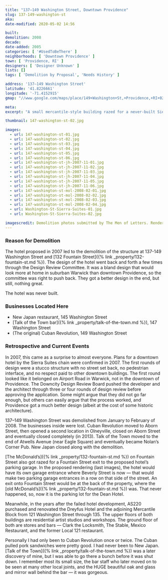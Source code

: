 ```yaml
---
title: "137–149 Washington Street, Downtown Providence"
slug: 137-149-washington-st
aka:
date-modified: 2020-05-02 14:56

built: 
demolition: 2008
decade: 
date-added: 2005
categories: [ '#UsedToBeThere' ]
neighborhoods: [ 'Downtown Providence' ]
town: [ 'Providence, RI' ]
designers: [ 'Designer Unknown' ]
lists: []
tags: [ 'Demolition by Proposal', 'Needs History' ]

address: '137–149 Washington Street'
latitude: '41.8226661'
longitude: '-71.4152915'
gmap: "//www.google.com/maps/place/149+Washington+St,+Providence,+RI+02903/@41.8226661,-71.4152915,3a,75y,321.27h,90t/data=!3m6!1e1!3m4!1saVoiiARQsh8dqql4-cWvJw!2e0!7i16384!8i8192!4m5!3m4!1s0x89e44512542240e3:0xbcc7c6522678ee08!8m2!3d41.8228099!4d-71.415435"

meta: 
excerpt: "A small mercantile-style building razed for a never-built Sierra Suites Hotel in 2008. This building housed a few well-loved storefronts — New Japan, Cuban Revolution, and the Talk of the Town bar."

thumbnail: 147-washington-st-02.jpg

images:
  - url: 147-washington-st-01.jpg
  - url: 147-washington-st-02.jpg
  - url: 147-washington-st-03.jpg
  - url: 147-washington-st-04.jpg
  - url: 147-washington-st-05.jpg
  - url: 147-washington-st-06.jpg
  - url: 147-washington-st-jh-2007-11-01.jpg
  - url: 147-washington-st-jh-2007-11-02.jpg
  - url: 147-washington-st-jh-2007-11-03.jpg
  - url: 147-washington-st-jh-2007-11-04.jpg
  - url: 147-washington-st-jh-2007-11-05.jpg
  - url: 147-washington-st-jh-2007-11-06.jpg
  - url: 147-washington-st-mol-2008-02-01.jpg
  - url: 147-washington-st-mol-2008-02-02.jpg
  - url: 147-washington-st-mol-2008-02-03.jpg
  - url: 147-washington-st-mol-2008-02-04.jpg
  - url: Washington-St-Sierra-Suites-01.jpg
  - url: Washington-St-Sierra-Suites-02.jpg

imagescredit: Demolition photos submitted by The Men of Letters. Renderings found from news sources. 
---
```


### Reason for Demolition

The hotel proposed in 2007 led to the demolition of the structure at 137-149 Washington Street and [132 Fountain Street]({% link _property/132-fountain-st.md %}). The design of the hotel went back and forth a few times through the Design Review Committee. It was a bland design that would look more at home in suburban Warwick than downtown Providence, so the committee was right to push back. They got a better design in the end, but still, nothing great. 

The hotel was never built. 


### Businesses Located Here

+ New Japan restaurant, 145 Washington Street
+ [Talk of the Town bar]({% link _property/talk-of-the-town.md %}), 147 Washington Street
+ (The original) Cuban Revolution, 149 Washington Street


### Retrospective and Current Events

In 2007, this came as a surprise to almost everyone. Plans for a downtown hotel by the Sierra Suites chain were confirmed in 2007. The first rounds of design were a stucco structure with no street set back, no pedestrian interface, and no respect paid to other downtown buildings. The first round looked like it belonged on Airport Road in Warwick, not in the downtown of Providence. The Downcity Design Review Board pushed the developer and the architect through three or four rounds of design review before approving the application. Some might argue that they did not go far enough, but others can easily argue that the process worked, and Providence got a much better design (albeit at the cost of some historic architecture).

137–149 Washington Street was demolished from January to February of 2008. The businesses inside were lost. Cuban Revolution moved to Aborn Street, then opened a second location in Olneyville, closed on Aborn Street and eventually closed completely (in 2013). Talk of the Town moved to the end of Atwells Avenue (near Eagle Square) and eventually became Nolan’s Corner Pub. New Japan closed along with the demolition. 

[The McDonald’s]({% link _property/132-fountain-st.md %}) on Fountain Street also got razed for a Fountain Street exit to the proposed hotel’s parking garage. In the proposed rendering (last images), the hotel would have its own garage entrance where Beverly Street is now — that would make two parking garage entrances in a row on that side of the street. An exit onto Fountain Street would be at the back of the property, where the [old McDonald’s]({% link _property/132-fountain-st.md %}) was. That never happened, so, now it is the parking lot for the Dean Hotel. 

Meanwhile, in the years after the failed hotel development, AS220 purchased and renovated the Dreyfus Hotel and the adjoining Mercantile Block from 121 Washington Street through 135. The upper floors of both buildings are residential artist studios and workshops. The ground floor of both are stores and bars — Clark the Locksmith, The Stable, Mexico Restaurant, and the former Local 121 restaurant. 

Personally I had only been to Cuban Revolution once or twice. The Cuban pulled pork sandwiches were pretty good. I had never been to New Japan. [Talk of the Town]({% link _property/talk-of-the-town.md %}) was a later discovery of mine, but I was able to go there a bunch before it was shut down. I remember most its small size, the bar staff who later moved on to be seen at many other local joints, and the HUGE beautiful oak and glass and mirror wall behind the bar — it was gorgeous. 
